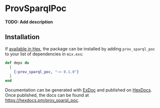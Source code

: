 # ProvSparqlPoc

**TODO: Add description**

## Installation

If [available in Hex](https://hex.pm/docs/publish), the package can be installed
by adding `prov_sparql_poc` to your list of dependencies in `mix.exs`:

```elixir
def deps do
  [
    {:prov_sparql_poc, "~> 0.1.0"}
  ]
end
```

Documentation can be generated with [ExDoc](https://github.com/elixir-lang/ex_doc)
and published on [HexDocs](https://hexdocs.pm). Once published, the docs can
be found at <https://hexdocs.pm/prov_sparql_poc>.


